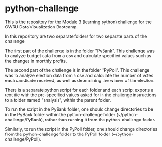 # python-challenge
This is the repository for the Module 3 (learning python) challenge for the CWRU Data Visualization Bootcamp.

In this repository are two separate folders for two separate parts of the challenge

The first part of the challenge is in the folder "PyBank". This challenge was to analyze budget data from a csv and calculate specified values such as the changes in monthly profits.

The second part of the challenge is in the folder "PyPoll". This challenge was to analyze election data from a csv and calculate the number of votes each candidate received, as well as determining the winner of the election.

There is a separate python script for each folder and each script exports a text file with the pre-specified values asked for in the challenge instructions to a folder named "analysis", within the parent folder.

To run the script in the PyBank folder, one should change directories to be in the PyBank folder within the python-challenge folder (~/python-challenge/PyBank), rather than running it from the python-challenge folder.

Similarly, to run the script in the PyPoll folder, one should change directories from the python-challenge folder to the PyPoll folder (~/python-challenge/PyPoll).
